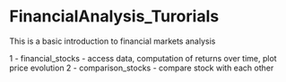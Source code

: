 # FinancialAnalysis_Turorials
This is a basic introduction to financial markets analysis

1 - financial_stocks - access data, computation of returns over time, plot price evolution
2 - comparison_stocks - compare stock with each other
